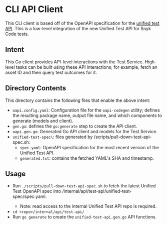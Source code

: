 # CLI API Client

This CLI client is based off of the OpenAPI specification for the [unified test API](https://https://github.com/snyk/test-api-shim).
This is a low-level integration of the new Unified Test API for Snyk Code tests.

## Intent

This Go client provides API-level interactions with the Test Service.  High-level tasks can be built using these API interactions; for example, fetch an asset ID and then query test outcomes for it.

## Directory Contents

This directory contains the following files that enable the above intent:

- `oapi.config.yaml`: Configuration file for the `oapi-codegen` utility; defines the resulting package name, output file name, and which components to generate (models and client).
- `gen.go`: defines the `go:generate` step to create the API client.
- `oapi.gen.go`: Generated Go API client and models for the Test Service.
- `unified-test-spec\`: files generated by /scripts/pull-down-test-api-spec.sh:
    - `spec.yaml`: OpenAPI specification for the most recent version of the Unified Test API.
    - `generated.txt`: contains the fetched YAML's SHA and timestamp.

## Usage

- Run `./scripts/pull-down-test-api-spec.sh` to fetch the latest Unified Test OpenAPI spec into <repo>/internal/api/test-api/unified-test-spec/spec.yaml.
    - Note: read access to the internal Unified Test API repo is required.
- `cd <repo>/internal/api/test-api/`
- Run `go generate` to create the `unified-test-api.gen.go` API functions.
